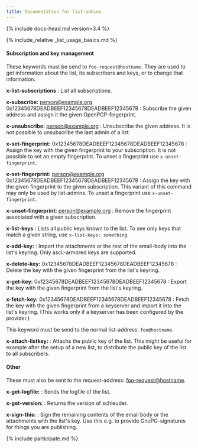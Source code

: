 ```yaml
---
title: Documentation for list-admins
---
```


{% include docs-head.md version=3.4 %}

{% include_relative _list_usage_basics.md %}


#### Subscription and key management

These keywords must be send to `foo-request@hostname`. They are used to get information about the list, its subscribers and keys, or to change that information.

**x-list-subscriptions**
: List all subscriptions.

**x-subscribe:** person@example.org 0x12345678DEADBEEF12345678DEADBEEF12345678
: Subscribe the given address and assign it the given OpenPGP-fingerprint.

**x-unsubscribe:** person@example.org
: Unsubscribe the given address. It is not possible to unsubscribe the last admin of a list.

**x-set-fingerprint:** 0x12345678DEADBEEF12345678DEADBEEF12345678
: Assign the key with the given fingerprint to your subscription. It is not possible to set an empty fingerprint. To unset a fingerprint use `x-unset-fingerprint`.

**x-set-fingerprint:** person@example.org 0x12345678DEADBEEF12345678DEADBEEF12345678
: Assign the key with the given fingerprint to the given subscription. This variant of this command may only be used by list-admins. To unset a fingerprint use `x-unset-fingerprint`.

**x-unset-fingerprint:** person@example.org
: Remove the fingerprint associated with a given subscription.

**x-list-keys**
: Lists all public keys known to the list. To see only keys that match a given string, use `x-list-keys: something`.

**x-add-key:**
: Import the attachments or the rest of the email-body into the list's keyring. Only ascii-armored keys are supported.

**x-delete-key:** 0x12345678DEADBEEF12345678DEADBEEF12345678
: Delete the key with the given fingerprint from the list's keyring.

**x-get-key:** 0x12345678DEADBEEF12345678DEADBEEF12345678
: Export the key with the given fingerprint from the list's keyring.

**x-fetch-key:** 0x12345678DEADBEEF12345678DEADBEEF12345678
: Fetch the key with the given fingerprint from a keyserver and import it into the list's keyring. (This works only if a keyserver has been configured by the provider.)

This keyword must be send to the normal list-address: `foo@hostname`.

**x-attach-listkey:**
: Attachs the public key of the list. This might be useful for example after the setup of a new list, to distribute the public key of the list to all subscribers.


#### Other

These must also be sent to the request-address: <foo-request@hostname>.

**x-get-logfile:**
: Sends the logfile of the list.

**x-get-version:**
: Returns the version of schleuder.

**x-sign-this:**
: Sign the remaining contents of the email body or the attachments with the list's key. Use this e.g. to provide GnuPG-signatures for things you are publishing.

{% include participate.md %}
